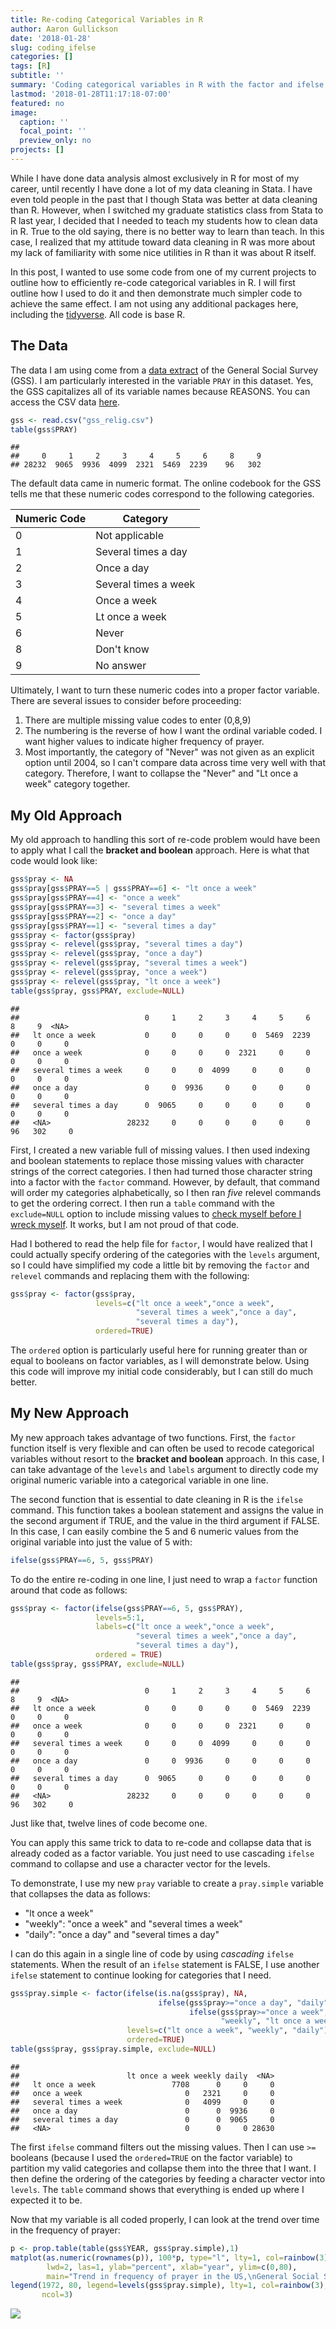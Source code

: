 ```yaml
---
title: Re-coding Categorical Variables in R
author: Aaron Gullickson
date: '2018-01-28'
slug: coding_ifelse
categories: []
tags: [R]
subtitle: ''
summary: 'Coding categorical variables in R with the factor and ifelse command'
lastmod: '2018-01-28T11:17:18-07:00'
featured: no
image:
  caption: ''
  focal_point: ''
  preview_only: no
projects: []
---
```


While I have done data analysis almost exclusively in R for most of my career, until recently I have done a lot of my data cleaning in Stata. I have even told people in the past that I though Stata was better at data cleaning than R. However, when I switched my graduate statistics class from Stata to R last year, I decided that I needed to teach my students how to clean data in R. True to the old saying, there is no better way to learn than teach. In this case, I realized that my attitude toward data cleaning in R was more about my lack of familiarity with some nice utilities in R than it was about R itself. 

In this post, I wanted to use some code from one of my current projects to outline how to efficiently re-code categorical variables in R. I will first outline how I used to do it and then demonstrate much simpler code to achieve the same effect. I am not using any additional packages here, including the [tidyverse](https://www.tidyverse.org/). All code is base R.

## The Data

The data I am using come from a [data extract](https://gssdataexplorer.norc.org/projects/40124) of the General Social Survey (GSS). I am particularly interested in the variable `PRAY` in this dataset. Yes, the GSS capitalizes all of its variable names because REASONS. You can access the CSV data [here](/other/gss_relig.csv). 


```r
gss <- read.csv("gss_relig.csv")
table(gss$PRAY)
```

```
## 
##     0     1     2     3     4     5     6     8     9 
## 28232  9065  9936  4099  2321  5469  2239    96   302
```

The default data came in numeric format. The online codebook for the GSS tells me that these numeric codes correspond to the following categories. 

Numeric Code | Category
-------------|---------------------------------------------
0            | Not applicable
1            | Several times a day
2            | Once a day
3            | Several times a week
4            | Once a week
5            | Lt once a week
6            | Never
8            | Don't know
9            | No answer

Ultimately, I want to turn these numeric codes into a proper factor variable. There are several issues to consider before proceeding:

1. There are multiple missing value codes to enter (0,8,9)
2. The numbering is the reverse of how I want the ordinal variable coded. I want higher values to indicate higher frequency of prayer.
3. Most importantly, the category of "Never" was not given as an explicit option until 2004, so I can't compare data across time very well with that category. Therefore, I want to collapse the "Never" and "Lt once a week" category together. 

## My Old Approach

My old approach to handling this sort of re-code problem would have been to apply what I call the **bracket and boolean** approach. Here is what that code would look like: 


```r
gss$pray <- NA
gss$pray[gss$PRAY==5 | gss$PRAY==6] <- "lt once a week"
gss$pray[gss$PRAY==4] <- "once a week"
gss$pray[gss$PRAY==3] <- "several times a week"
gss$pray[gss$PRAY==2] <- "once a day"
gss$pray[gss$PRAY==1] <- "several times a day"
gss$pray <- factor(gss$pray)
gss$pray <- relevel(gss$pray, "several times a day")
gss$pray <- relevel(gss$pray, "once a day")
gss$pray <- relevel(gss$pray, "several times a week")
gss$pray <- relevel(gss$pray, "once a week")
gss$pray <- relevel(gss$pray, "lt once a week")
table(gss$pray, gss$PRAY, exclude=NULL)
```

```
##                       
##                            0     1     2     3     4     5     6     8     9  <NA>
##   lt once a week           0     0     0     0     0  5469  2239     0     0     0
##   once a week              0     0     0     0  2321     0     0     0     0     0
##   several times a week     0     0     0  4099     0     0     0     0     0     0
##   once a day               0     0  9936     0     0     0     0     0     0     0
##   several times a day      0  9065     0     0     0     0     0     0     0     0
##   <NA>                 28232     0     0     0     0     0     0    96   302     0
```

First, I created a new variable full of missing values. I then used indexing and boolean statements to replace those missing values with character strings of the correct categories. I then had turned those character string into a factor with the `factor` command. However, by default, that command will order my categories alphabetically, so I then ran *five* relevel commands to get the ordering correct. I then run a `table` command with the `exclude=NULL` option to include missing values to [check myself before I wreck myself](https://www.youtube.com/watch?v=bCY9L3Xidoo). It works, but I am not proud of that code. 

Had I bothered to read the help file for `factor`, I would have realized that I could actually specify ordering of the categories with the `levels` argument, so I could have simplified my code a little bit by removing the `factor` and `relevel` commands and replacing them with the following:


```r
gss$pray <- factor(gss$pray,
                   levels=c("lt once a week","once a week",
                            "several times a week","once a day",
                            "several times a day"),
                   ordered=TRUE)
```

The `ordered` option is particularly useful here for running greater than or equal to booleans on factor variables, as I will demonstrate below. Using this code will improve my initial code considerably, but I can still do much better. 

## My New Approach

My new approach takes advantage of two functions. First, the `factor` function itself is very flexible and can often be used to recode categorical variables without resort to the **bracket and boolean** approach. In this case, I can take advantage of the `levels` and `labels` argument to directly code my original numeric variable into a categorical variable in one line. 

The second function that is essential to date cleaning in R is the `ifelse` command. This function takes a boolean statement and assigns the value in the second argument if TRUE, and the value in the third argument if FALSE. In this case, I can easily combine the 5 and 6 numeric values from the original variable into just the value of 5 with:


```r
ifelse(gss$PRAY==6, 5, gss$PRAY)
```

To do the entire re-coding in one line, I just need to wrap a `factor` function around that code as follows: 


```r
gss$pray <- factor(ifelse(gss$PRAY==6, 5, gss$PRAY), 
                   levels=5:1,
                   labels=c("lt once a week","once a week",
                            "several times a week","once a day",
                            "several times a day"), 
                   ordered = TRUE)
table(gss$pray, gss$PRAY, exclude=NULL)
```

```
##                       
##                            0     1     2     3     4     5     6     8     9  <NA>
##   lt once a week           0     0     0     0     0  5469  2239     0     0     0
##   once a week              0     0     0     0  2321     0     0     0     0     0
##   several times a week     0     0     0  4099     0     0     0     0     0     0
##   once a day               0     0  9936     0     0     0     0     0     0     0
##   several times a day      0  9065     0     0     0     0     0     0     0     0
##   <NA>                 28232     0     0     0     0     0     0    96   302     0
```

Just like that, twelve lines of code become one. 

You can apply this same trick to data to re-code and collapse data that is already coded as a factor variable. You just need to use cascading `ifelse` command to collapse and use a character vector for the levels.

To demonstrate, I use my new `pray` variable to create a `pray.simple` variable that collapses the data as follows:

- "lt once a week"
- "weekly": "once a week" and "several times a week"
- "daily": "once a day" and "several times a day"

I can do this again in a single line of code by using *cascading* `ifelse` statements. When the result of an `ifelse` statement is FALSE, I use another `ifelse` statement to continue looking for categories that I need. 


```r
gss$pray.simple <- factor(ifelse(is.na(gss$pray), NA,
                                 ifelse(gss$pray>="once a day", "daily",
                                        ifelse(gss$pray>="once a week",
                                               "weekly", "lt once a week"))),
                          levels=c("lt once a week", "weekly", "daily"), 
                          ordered=TRUE)
table(gss$pray, gss$pray.simple, exclude=NULL)
```

```
##                       
##                        lt once a week weekly daily  <NA>
##   lt once a week                 7708      0     0     0
##   once a week                       0   2321     0     0
##   several times a week              0   4099     0     0
##   once a day                        0      0  9936     0
##   several times a day               0      0  9065     0
##   <NA>                              0      0     0 28630
```

The first `ifelse` command filters out the missing values. Then I can use `>=` booleans (because I used the `ordered=TRUE` on the factor variable) to partition my valid categories and collapse them into the three that I want. I then define the ordering of the categories by feeding a character vector into `levels`. The `table` command shows that everything is ended up where I expected it to be. 

Now that my variable is all coded properly, I can look at the trend over time in the frequency of prayer:


```r
p <- prop.table(table(gss$YEAR, gss$pray.simple),1)
matplot(as.numeric(rownames(p)), 100*p, type="l", lty=1, col=rainbow(3),
        lwd=2, las=1, ylab="percent", xlab="year", ylim=c(0,80),
        main="Trend in frequency of prayer in the US,\nGeneral Social Survey")
legend(1972, 80, legend=levels(gss$pray.simple), lty=1, col=rainbow(3),
       ncol=3)
```

![](/img/trend-1.png)
